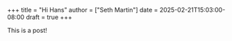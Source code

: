 +++
title = "Hi Hans"
author = ["Seth Martin"]
date = 2025-02-21T15:03:00-08:00
draft = true
+++

This is a post!
